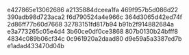 e427865e13062686
a2135884dceea1fa
469f957b5d086d22
390adb98d723aca2
f6d790524a4e966c
364d3065d42ed74f
2d86ff77b60d7668
32783151fd817b94
b91b2f914882684a
e3a773265c05e4d4
3b60ce0df0ce3868
807b0130b24bfff8
4834c089b06cf34c
0c961920a2daad80
d9e59a5a3387ed7b
e1adad433470d04b
